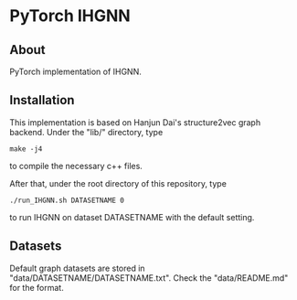 PyTorch IHGNN
=============

About
-----

PyTorch implementation of IHGNN.


Installation
------------

This implementation is based on Hanjun Dai's structure2vec graph backend. Under the "lib/" directory, type

    make -j4

to compile the necessary c++ files.

After that, under the root directory of this repository, type

    ./run_IHGNN.sh DATASETNAME 0

to run IHGNN on dataset DATASETNAME with the default setting.


Datasets
--------

Default graph datasets are stored in "data/DATASETNAME/DATASETNAME.txt". Check the "data/README.md" for the format. 
